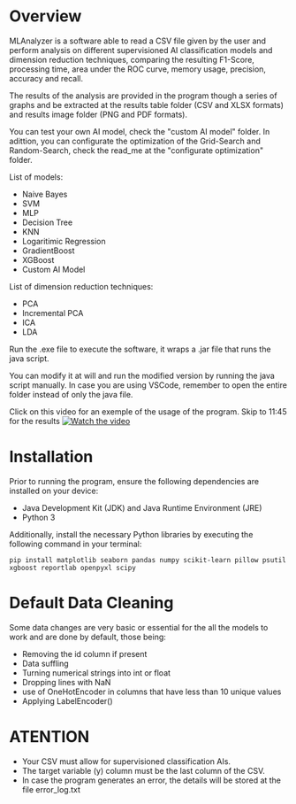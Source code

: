 # Overview
MLAnalyzer is a software able to read a CSV file given by the user and perform analysis on different supervisioned AI classification models and dimension reduction techniques, comparing the resulting F1-Score, processing time, area under the ROC curve, memory usage, precision, accuracy and recall.

The results of the analysis are provided in the program though a series of graphs and be extracted at the results table folder (CSV and XLSX formats) and results image folder (PNG and PDF formats). 

You can test your own AI model, check the "custom AI model" folder. In adittion, you can configurate the optimization of the Grid-Search and Random-Search, check the read_me at the "configurate optimization" folder.

List of models:
- Naive Bayes
- SVM
- MLP
- Decision Tree
- KNN
- Logaritimic Regression
- GradientBoost
- XGBoost
- Custom AI Model

List of dimension reduction techniques:
- PCA
- Incremental PCA
- ICA
- LDA

Run the .exe file to execute the software, it wraps a .jar file that runs the java script.

You can modify it at will and run the modified version by running the java script manually. In case you are using VSCode, remember to open the entire folder instead of only the java file.

Click on this video for an exemple of the usage of the program. Skip to 11:45 for the results
[![Watch the video](https://img.youtube.com/vi/J5QUgqYNB_4/maxresdefault.jpg)](https://youtu.be/J5QUgqYNB_4)


# Installation 
Prior to running the program, ensure the following dependencies are installed on your device:
- Java Development Kit (JDK) and Java Runtime Environment (JRE)
- Python 3

Additionally, install the necessary Python libraries by executing the following command in your terminal:
```
pip install matplotlib seaborn pandas numpy scikit-learn pillow psutil xgboost reportlab openpyxl scipy
```

# Default Data Cleaning
Some data changes are very basic or essential for the all the models to work and are done by default, those being:
- Removing the id column if present
- Data suffling
- Turning numerical strings into int or float
- Dropping lines with NaN
- use of OneHotEncoder in columns that have less than 10 unique values
- Applying LabelEncoder()

# ATENTION
- Your CSV must allow for supervisioned classification AIs.
- The target variable (y) column must be the last column of the CSV.
- In case the program generates an error, the details will be stored at the file error_log.txt
